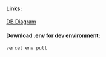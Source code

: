 #### Links:

[DB Diagram](https://drawsql.app/coriander/diagrams/bookhub#)

#### Download .env for dev environment:

```bash
vercel env pull
```
